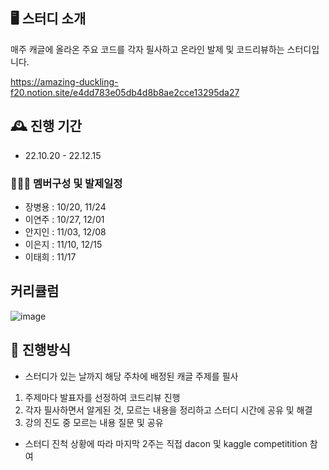 ## 🖥️ 스터디 소개
매주 캐글에 올라온 주요 코드를 각자 필사하고 온라인 발제 및 코드리뷰하는 스터디입니다.

https://amazing-duckling-f20.notion.site/e4dd783e05db4d8b8ae2cce13295da27
<br>

## 🕰️ 진행 기간
* 22.10.20 - 22.12.15

### 🧑‍🤝‍🧑 멤버구성 및 발제일정
 - 장병용 : 10/20, 11/24
 - 이연주 : 10/27, 12/01
 - 안지인 : 11/03, 12/08
 - 이은지 : 11/10, 12/15
 - 이태희 : 11/17

## 커리큘럼
![image](https://user-images.githubusercontent.com/69462995/206221022-44a4f142-2c0c-44a9-8b6c-2cc636b63abb.png)

## 📌 진행방식
- 스터디가 있는 날까지 해당 주차에 배정된 캐글 주제를 필사
1. 주제마다 발표자를 선정하여 코드리뷰 진행
2. 각자 필사하면서 알게된 것, 모르는 내용을 정리하고 스터디 시간에 공유 및 해결
3. 강의 진도 중 모르는 내용 질문 및 공유
- 스터디 진척 상황에 따라 마지막 2주는 직접 dacon 및 kaggle competitition 참여


